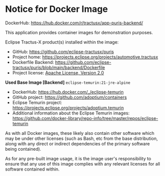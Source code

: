 # Notice for Docker Image

DockerHub: https://hub.docker.com/r/tractusx/app-puris-backend/

This application provides container images for demonstration purposes.

Eclipse Tractus-X product(s) installed within the image:

- GitHub: https://github.com/eclipse-tractusx/puris
- Project home: https://projects.eclipse.org/projects/automotive.tractusx
- Dockerfile Backend: https://github.com/eclipse-tractusx/puris/blob/main/backend/Dockerfile
- Project license: [Apache License, Version 2.0](https://github.com/eclipse-tractusx/puris/blob/main/backend/LICENSE)

**Used Base Image [Backend]**
`eclipse-temurin:21-jre-alpine`

- DockerHub: https://hub.docker.com/_/eclipse-temurin
- GitHub project: https://github.com/adoptium/containers
- Eclipse Temurin project: https://projects.eclipse.org/projects/adoptium.temurin
- Additional information about the Eclipse Temurin images: https://github.com/docker-library/repo-info/tree/master/repos/eclipse-temurin

As with all Docker images, these likely also contain other software which may be under other licenses (such as Bash, etc
from the base distribution, along with any direct or indirect dependencies of the primary software being contained).

As for any pre-built image usage, it is the image user's responsibility to ensure that any use of this image complies
with any relevant licenses for all software contained within.
